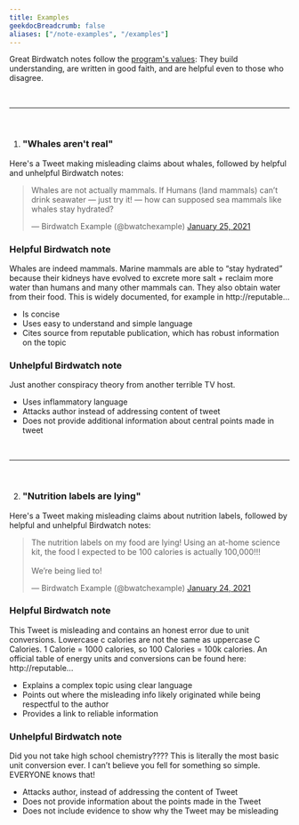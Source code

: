 ```yaml
---
title: Examples
geekdocBreadcrumb: false
aliases: ["/note-examples", "/examples"]
---
```


Great Birdwatch notes follow the [program's values](../../values): They build understanding, are written in good faith, and are helpful even to those who disagree.

<br>

---

<br>

1. ### "Whales aren't real"

Here's a Tweet making misleading claims about whales, followed by helpful and unhelpful Birdwatch notes:

<blockquote class="twitter-tweet"><p lang="en" dir="ltr">Whales are not actually mammals. If Humans (land mammals) can’t drink seawater — just try it! — how can supposed sea mammals like whales stay hydrated?</p>&mdash; Birdwatch Example (@bwatchexample) <a href="https://twitter.com/bwatchexample/status/1353736772459532293?ref_src=twsrc%5Etfw">January 25, 2021</a></blockquote> <script async src="https://platform.twitter.com/widgets.js" charset="utf-8"></script>

<div class="note note-helpful">

### Helpful Birdwatch note

Whales are indeed mammals. Marine mammals are able to “stay hydrated” because their kidneys have evolved to excrete more salt + reclaim more water than humans and many other mammals can. They also obtain water from their food. This is widely documented, for example in http://reputable…

- Is concise
- Uses easy to understand and simple language
- Cites source from reputable publication, which has robust information on the topic

</div>

<div class="note note-unhelpful">

### Unhelpful Birdwatch note

Just another conspiracy theory from another terrible TV host.

- Uses inflammatory language
- Attacks author instead of addressing content of tweet
- Does not provide additional information about central points made in tweet

</div>

<br />

---

<br />

2. ### "Nutrition labels are lying"

Here's a Tweet making misleading claims about nutrition labels, followed by helpful and unhelpful Birdwatch notes:

<blockquote class="twitter-tweet"><p lang="en" dir="ltr">The nutrition labels on my food are lying! Using an at-home science kit, the food I expected to be 100 calories is actually 100,000!!! <br><br>We’re being lied to!</p>&mdash; Birdwatch Example (@bwatchexample) <a href="https://twitter.com/bwatchexample/status/1353416445296668673?ref_src=twsrc%5Etfw">January 24, 2021</a></blockquote> <script async src="https://platform.twitter.com/widgets.js" charset="utf-8"></script>

<div class="note note-helpful">

### Helpful Birdwatch note

This Tweet is misleading and contains an honest error due to unit conversions. Lowercase c calories are not the same as uppercase C Calories. 1 Calorie = 1000 calories, so 100 Calories = 100k calories. An official table of energy units and conversions can be found here: http://reputable...

- Explains a complex topic using clear language
- Points out where the misleading info likely originated while being respectful to the author
- Provides a link to reliable information

</div>

<div class="note note-unhelpful">

### Unhelpful Birdwatch note

Did you not take high school chemistry????
This is literally the most basic unit conversion ever. I can’t believe you fell for something so simple.
EVERYONE knows that!

- Attacks author, instead of addressing the content of Tweet
- Does not provide information about the points made in the Tweet
- Does not include evidence to show why the Tweet may be misleading

</div>
